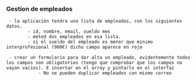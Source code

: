 ### Gestion de empleados

     - la aplicación tendra una lista de empleados, con los siguientes datos.
            - id, nombre, email, sueldo mes
            - meted dos empleados en esa lista.
            - si el sueldo del empleado es menor que minimo interprofesional (900€) dicho campo aparece en rojo

     - crear un formulario para dar alta un empleado, evidentemente todos los campos son obligatorios (tengo que comprobar que los campos no vayan vacios). E insertar en el array y pintarlo en el interfaz
                - No se pueden duplicar empleados con mismo correo
